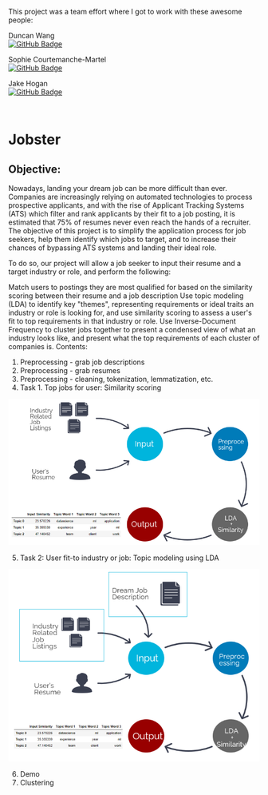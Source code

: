 This project was a team effort where I got to work with these awesome people:

Duncan Wang<br> 
[![GitHub Badge](https://img.shields.io/badge/GitHub-Profile-informational?style=flat&logo=github&logoColor=white&color=0D76A8)](https://github.com/duncan-wang)

Sophie Courtemanche-Martel<br>
[![GitHub Badge](https://img.shields.io/badge/GitHub-Profile-informational?style=flat&logo=github&logoColor=white&color=0D76A8)](https://github.com/scmartel)

Jake Hogan<br>
[![GitHub Badge](https://img.shields.io/badge/GitHub-Profile-informational?style=flat&logo=github&logoColor=white&color=0D76A8)](https://github.com/hoganj15)

<br> 

# Jobster

## Objective:

Nowadays, landing your dream job can be more difficult than ever. Companies are increasingly relying on automated technologies to process prospective applicants, and with the rise of Applicant Tracking Systems (ATS) which filter and rank applicants by their fit to a job posting, it is estimated that 75% of resumes never even reach the hands of a recruiter. The objective of this project is to simplify the application process for job seekers, help them identify which jobs to target, and to increase their chances of bypassing ATS systems and landing their ideal role.

To do so, our project will allow a job seeker to input their resume and a target industry or role, and perform the following:

Match users to postings they are most qualified for based on the similarity scoring between their resume and a job description
Use topic modeling (LDA) to identify key "themes", representing requirements or ideal traits an industry or role is looking for, and use similarity scoring to assess a user's fit to top requirements in that industry or role.
Use Inverse-Document Frequency to cluster jobs together to present a condensed view of what an industry looks like, and present what the top requirements of each cluster of companies is.
Contents:
1. Preprocessing - grab job descriptions
2. Preprocessing - grab resumes
3. Preprocessing - cleaning, tokenization, lemmatization, etc.
4. Task 1. Top jobs for user: Similarity scoring

<p align="center"><img src="https://github.com/AlfonsoCabello/Jobster/blob/main/task1_jobster.PNG" style="max-width:100%;"></p>

5. Task 2: User fit-to industry or job: Topic modeling using LDA

<p align="center"><img src="https://github.com/AlfonsoCabello/Jobster/blob/main/task2_jobster.PNG" style="max-width:100%;"></p>

6. Demo
7. Clustering
